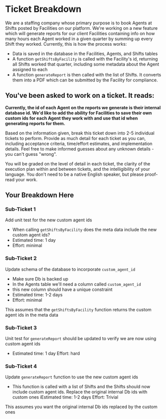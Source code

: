 # Ticket Breakdown
We are a staffing company whose primary purpose is to book Agents at Shifts posted by Facilities on our platform. We're working on a new feature which will generate reports for our client Facilities containing info on how many hours each Agent worked in a given quarter by summing up every Shift they worked. Currently, this is how the process works:

- Data is saved in the database in the Facilities, Agents, and Shifts tables
- A function `getShiftsByFacility` is called with the Facility's id, returning all Shifts worked that quarter, including some metadata about the Agent assigned to each
- A function `generateReport` is then called with the list of Shifts. It converts them into a PDF which can be submitted by the Facility for compliance.

## You've been asked to work on a ticket. It reads:

**Currently, the id of each Agent on the reports we generate is their internal database id. We'd like to add the ability for Facilities to save their own custom ids for each Agent they work with and use that id when generating reports for them.**


Based on the information given, break this ticket down into 2-5 individual tickets to perform. Provide as much detail for each ticket as you can, including acceptance criteria, time/effort estimates, and implementation details. Feel free to make informed guesses about any unknown details - you can't guess "wrong".


You will be graded on the level of detail in each ticket, the clarity of the execution plan within and between tickets, and the intelligibility of your language. You don't need to be a native English speaker, but please proof-read your work.

## Your Breakdown Here

### Sub-Ticket 1
Add unit test for the new custom agent ids
* When calling `getShiftsByFacility` does the meta data include the new custom agent ids?
* Estimated time: 1 day
* Effort: minimal

### Sub-Ticket 2 
Update schema of the database to incorporate `custom_agent_id`
* Make sure Db is backed up
* In the Agents table we'll need a column called `custom_agent_id`
* this new column should have a unique constraint 
* Estimated time: 1-2 days
* Effort: minimal  


This assumes that the `getShiftsByFacility` function returns the custom agent ids in the meta data

### Sub-Ticket 3
Unit test for `generateReport` should be updated to verify we are now using custom agent ids
* Estimated time: 1 day
Effort: hard

### Sub-Ticket 4
Update `generateReport` function to use the new custom agent ids
* This function is called with a list of Shifts and the Shifts should now include custom agent ids. Replace the original internal Db ids with custom ones 
iEstimated time: 1-2 days
Effort: Trivial 

This assumes you want the original internal Db ids replaced by the custom ones



